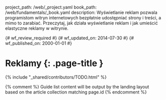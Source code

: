 project_path: /web/_project.yaml
book_path: /web/fundamentals/_book.yaml
description: Wyświetlanie reklam pozwala programistom witryn internetowych bezpłatnie udostępniać strony i treści, a mimo to zarabiać. Przeczytaj, jak działa wyświetlanie reklam i jak umieścić elastyczne reklamy w witrynie.

{# wf_review_required #}
{# wf_updated_on: 2014-07-30 #}
{# wf_published_on: 2000-01-01 #}

# Reklamy {: .page-title }

{% include "_shared/contributors/TODO.html" %}



{% comment %}
Guide list content will be output by the landing layout based on the article collection matching page.id
{% endcomment %}

